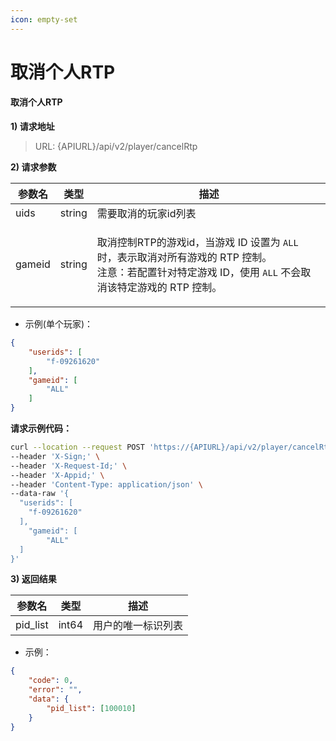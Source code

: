 ```yaml
---
icon: empty-set
---
```


# 取消个人RTP

#### 取消个人RTP

**1) 请求地址**

> URL: {APIURL}/api/v2/player/cancelRtp

**2) 请求参数**

| 参数名    | 类型     | 描述                                                                                                                             |
| ------ | ------ | ------------------------------------------------------------------------------------------------------------------------------ |
| uids   | string | 需要取消的玩家id列表                                                                                                                    |
| gameid | string | <p>取消控制RTP的游戏id，当游戏 ID 设置为 <code>ALL</code> 时，表示取消对所有游戏的 RTP 控制。<br>注意：若配置针对特定游戏 ID，使用 <code>ALL</code> 不会取消该特定游戏的 RTP 控制。</p> |

* 示例(单个玩家)：

```json
{
    "userids": [
        "f-09261620"
    ],
    "gameid": [
        "ALL"
    ]
}
```

**请求示例代码：**

```bash
curl --location --request POST 'https://{APIURL}/api/v2/player/cancelRtp' \
--header 'X-Sign;' \
--header 'X-Request-Id;' \
--header 'X-Appid;' \
--header 'Content-Type: application/json' \
--data-raw '{
  "userids": [
    "f-09261620"
  ],
    "gameid": [
        "ALL"
  ]
}'
```

**3) 返回结果**

| 参数名       | 类型    | 描述        |
| --------- | ----- | --------- |
| pid\_list | int64 | 用户的唯一标识列表 |

* 示例：

```json
{
    "code": 0,
    "error": "",
    "data": {
        "pid_list": [100010]
    }
}
```
